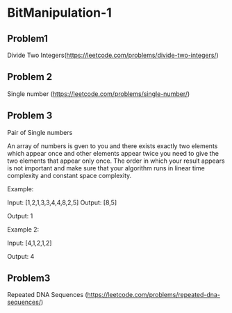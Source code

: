 # BitManipulation-1

## Problem1 

Divide Two Integers(https://leetcode.com/problems/divide-two-integers/)



## Problem 2
Single number (https://leetcode.com/problems/single-number/)



## Problem 3 
Pair of  Single numbers

 An array of numbers is gven to you and there exists exactly two elements which appear once and other elements appear twice you need to give the two elements that appear only once. The order in which your result appears is not important and make sure that your algorithm runs in linear time complexity and constant space complexity.

Example:

Input:  [1,2,1,3,3,4,4,8,2,5]
Output: [8,5]

Output: 1

Example 2:

Input: [4,1,2,1,2]

Output: 4

## Problem3
Repeated DNA Sequences (https://leetcode.com/problems/repeated-dna-sequences/)


